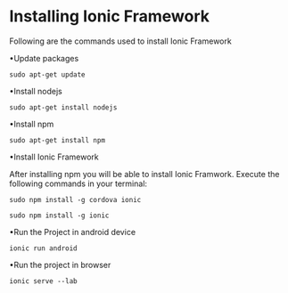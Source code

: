 
#  Installing Ionic Framework

Following are the commands used to install Ionic Framework

•Update packages

    sudo apt-get update
    
•Install nodejs

   	sudo apt-get install nodejs
    
•Install npm

    sudo apt-get install npm

•Install Ionic Framework

After installing npm you will be able to install Ionic Framwork. Execute the following commands in your terminal:

    sudo npm install -g cordova ionic
    
    sudo npm install -g ionic
     
•Run the Project in android device

    ionic run android
    
•Run the project in browser

    ionic serve --lab

